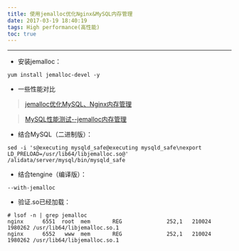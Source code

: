 ```yaml
---
title: 使用jemalloc优化Nginx&MySQL内存管理
date: 2017-03-19 18:40:19
tags: High performance(高性能)
toc: true
---
```


---

- 安装jemalloc：
```
yum install jemalloc-devel -y
```

- 一些性能对比

> [jemalloc优化MySQL、Nginx内存管理](https://blog.linuxeye.cn/356.html)

> [MySQL性能测试--jemalloc内存管理](http://www.linuxeye.com/Linux/1914.html)

- 结合MySQL（二进制版）：

```
sed -i 's@executing mysqld_safe@executing mysqld_safe\nexport LD_PRELOAD=/usr/lib64/libjemalloc.so@' /alidata/server/mysql/bin/mysqld_safe
```

- 结合tengine（编译版）：
```
--with-jemalloc
```

- 验证.so已经加载：
```
# lsof -n | grep jemalloc
nginx      6551  root  mem       REG              252,1   210024    1980262 /usr/lib64/libjemalloc.so.1
nginx      6552   www  mem       REG              252,1   210024    1980262 /usr/lib64/libjemalloc.so.1
```
